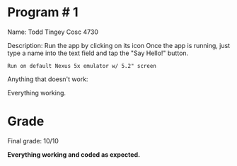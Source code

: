 # Program # 1
Name: Todd Tingey
Cosc 4730

Description: 
	Run the app by clicking on its icon
	Once the app is running, just type a name into the text field and tap the "Say Hello!" button. 

	Run on default Nexus 5x emulator w/ 5.2" screen

Anything that doesn't work:

Everything working. 

Grade
===
Final grade: 10/10

**Everything working and coded as expected.**

